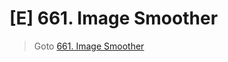 # [E] 661. Image Smoother
> Goto [661. Image Smoother](https://leetcode.com/problems/image-smoother/description/)